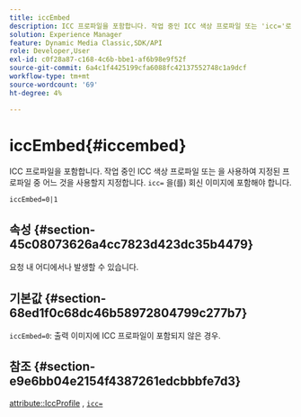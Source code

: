 ```yaml
---
title: iccEmbed
description: ICC 프로파일을 포함합니다. 작업 중인 ICC 색상 프로파일 또는 'icc='로 지정된 프로파일을 회신 이미지에 포함할지 여부를 지정합니다.
solution: Experience Manager
feature: Dynamic Media Classic,SDK/API
role: Developer,User
exl-id: c0f28a87-c168-4c6b-bbe1-af6b98e9f52f
source-git-commit: 6a4c1f4425199cfa6088fc42137552748c1a9dcf
workflow-type: tm+mt
source-wordcount: '69'
ht-degree: 4%

---
```


# iccEmbed{#iccembed}

ICC 프로파일을 포함합니다. 작업 중인 ICC 색상 프로파일 또는 을 사용하여 지정된 프로파일 중 어느 것을 사용할지 지정합니다. `icc=` 을(를) 회신 이미지에 포함해야 합니다.

`iccEmbed=0|1`

## 속성 {#section-45c08073626a4cc7823d423dc35b4479}

요청 내 어디에서나 발생할 수 있습니다.

## 기본값 {#section-68ed1f0c68dc46b58972804799c277b7}

`iccEmbed=0`: 출력 이미지에 ICC 프로파일이 포함되지 않은 경우.

## 참조 {#section-e9e6bb04e2154f4387261edcbbbfe7d3}

[attribute::IccProfile](../../../../../ir-api/material-cat/image-rendering-api-ref/c-ir-material-catalog/c-ir-attributes-reference/r-ir-iccprofilegray.md#reference-712f1d0dcca748df9aaf495681bb39e6) , [`icc=`](../../../../../ir-api/http-protocol/image-rendering-api-ref/c-ir-http-protocol-ref/c-ir-http-protocol-command-reference/r-ir-icc.md#reference-86a2fff3cef24982ad2063d977a16e06)
